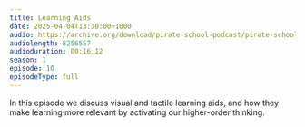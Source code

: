```yaml
---
title: Learning Aids
date: 2025-04-04T13:30:00+1000
audio: https://archive.org/download/pirate-school-podcast/pirate-school-10.mp3
audiolength: 8256557
audioduration: 00:16:12
season: 1
episode: 10
episodeType: full
---
```


In this episode we discuss visual and tactile learning aids, and how they make learning more relevant by activating our higher-order thinking.